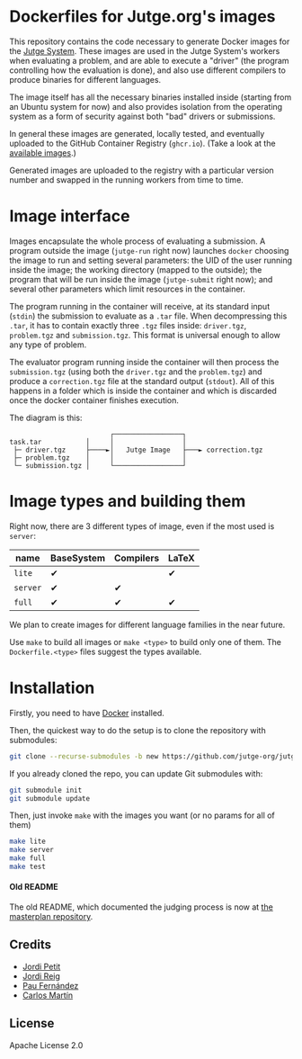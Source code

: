 # Dockerfiles for Jutge.org's images

This repository contains the code necessary to generate Docker images for the [Jutge System](https://github.com/jutge-org). These images are used in the Jutge System's workers when evaluating a problem, and are able to execute a "driver" (the program controlling how the evaluation is done), and also use different compilers to produce binaries for different languages.

The image itself has all the necessary binaries installed inside (starting from an Ubuntu system for now) and also provides isolation from the operating system as a form of security against both "bad" drivers or submissions.

In general these images are generated, locally tested, and eventually uploaded to the GitHub Container Registry (`ghcr.io`). (Take a look at the [available images](https://github.com/orgs/jutge-org/packages).)

Generated images are uploaded to the registry with a particular version number and swapped in the running workers from time to time. 

# Image interface

Images encapsulate the whole process of evaluating a submission. A program outside the image (`jutge-run` right now) launches `docker` choosing the image to run and setting several parameters: the UID of the user running inside the image; the working directory (mapped to the outside); the program that will be run inside the image (`jutge-submit` right now); and several other parameters which limit resources in the container.

The program running in the container will receive, at its standard input (`stdin`) the submission to evaluate as a `.tar` file. When decompressing this `.tar`, it has to contain exactly three `.tgz` files inside: `driver.tgz`, `problem.tgz` and `submission.tgz`. This format is universal enough to allow any type of problem.

The evaluator program running inside the container will then process the `submission.tgz` (using both the `driver.tgz` and the `problem.tgz`) and produce a `correction.tgz` file at the standard output (`stdout`). All of this happens in a folder which is inside the container and which is discarded once the docker container finishes execution.

The diagram is this:
```
                         ┌─────────────────┐                   
task.tar           │     │                 │                   
 ├─ driver.tgz     ├────►│   Jutge Image   ├───► correction.tgz
 ├─ problem.tgz    │     │                 │                   
 └─ submission.tgz │     └─────────────────┘                   
```

# Image types and building them

Right now, there are 3 different types of image, even if the most used is `server`:

| name     | BaseSystem | Compilers | LaTeX |
| -------- | ---------- | --------- | ----- |
| `lite`   | ✔          |           | ✔     |
| `server` | ✔          | ✔         |       |
| `full`   | ✔          | ✔         | ✔     |

We plan to create images for different language families in the near future.

Use `make` to build all images or `make <type>` to build only one of them. The `Dockerfile.<type>` files suggest the types available.

# Installation

Firstly, you need to have [Docker](https://docker.io) installed.

Then, the quickest way to do the setup is to clone the repository with submodules:

```sh
git clone --recurse-submodules -b new https://github.com/jutge-org/jutge-dockerfiles
```

If you already cloned the repo, you can update Git submodules with:

```sh
git submodule init
git submodule update
```

Then, just invoke `make` with the images you want (or no params for all of them)

```sh
make lite
make server
make full
make test
```

#### Old README

The old README, which documented the judging process is now at [the masterplan repository](https://github.com/jutge-org/masterplan/blob/main/docs/jutge-dockerfile.README.md).

## Credits

- [Jordi Petit](https://github.com/jordi-petit)
- [Jordi Reig](https://github.com/jordireig)
- [Pau Fernández](https://github.com/pauek)
- [Carlos Martín](https://github.com/Witixin1512)

## License

Apache License 2.0

